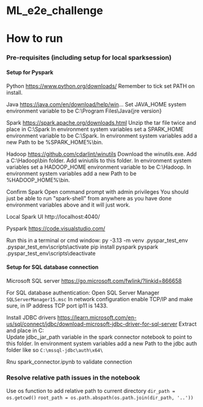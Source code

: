 # ML_e2e_challenge


# How to run

### Pre-requisites (including setup for local sparksession)

#### Setup for Pyspark
Python
https://www.python.org/downloads/
Remember to tick set PATH on install.

Java
https://java.com/en/download/help/win...
Set JAVA_HOME system environment variable to be C:\Program Files\Java\{jre version}

Spark
https://spark.apache.org/downloads.html
Unzip the tar file twice and place in C:\Spark
In environment system variables set a SPARK_HOME environment variable to be C:\Spark.
In environment system variables add a new Path to be %SPARK_HOME%\bin.

Hadoop
https://github.com/cdarlint/winutils
Download the winutils.exe.
Add a C:\Hadoop\bin folder.
Add winiutils to this folder.
In environment system variables set a HADOOP_HOME environment variable to be C:\Hadoop.
In environment system variables add a new Path to be %HADOOP_HOME%\bin.

Confirm Spark
Open command prompt with admin privileges
You should just be able to run "spark-shell" from anywhere as you have done environment variables above and it will just work.

Local Spark UI
http://localhost:4040/

Pyspark
https://code.visualstudio.com/

Run this in a terminal or cmd window:
    py -3.13 -m venv .pyspar_test_env
    .pyspar_test_env\scripts\activate
    pip install pyspark
    pyspark
    .pyspar_test_env\scripts\deactivate

#### Setup for SQL database connection
Microsoft SQL server
https://go.microsoft.com/fwlink/?linkid=866658

For SQL database authentication:
Open SQL Server Manager `SQLServerManager15.msc`
In network configuration enable TCP/IP and make sure, in IP address TCP port ip11 is 1433.

Install JDBC drivers
https://learn.microsoft.com/en-us/sql/connect/jdbc/download-microsoft-jdbc-driver-for-sql-server
Extract and place in C:\
Update jdbc_jar_path variable in the spark connector notebook to point to this folder. 
In environment system variables add a new Path to the jdbc auth folder like so `C:\mssql-jdbc\auth\x64\`

Rnu spark_connector.ipynb to validate connection

### Resolve relative path issues in the notebook
Use os function to add relative path to current directory
`dir_path = os.getcwd()`
`root_path = os.path.abspath(os.path.join(dir_path, '..'))`


